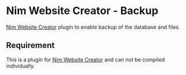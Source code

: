 # Nim Website Creator - Backup
[Nim Website Creator](https://github.com/ThomasTJdev/nim_websitecreator) plugin to enable backup of the database and files.


## Requirement
This is a plugin for [Nim Website Creator](https://github.com/ThomasTJdev/nim_websitecreator) and can not be compiled individually.